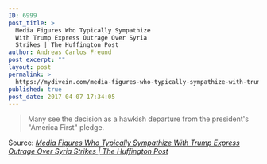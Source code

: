 ```yaml
---
ID: 6999
post_title: >
  Media Figures Who Typically Sympathize
  With Trump Express Outrage Over Syria
  Strikes | The Huffington Post
author: Andreas Carlos Freund
post_excerpt: ""
layout: post
permalink: >
  https://mydivein.com/media-figures-who-typically-sympathize-with-trump-express-outrage-over-syria-strikes-the-huffington-post/
published: true
post_date: 2017-04-07 17:34:05
---
```

<blockquote><a href="http://www.huffingtonpost.com/entry/pro-trump-media-syria_us_58e79704e4b058f0a02e5dfc?hjn&amp;"><img class="alignnone size-full" src="https://mydivein.com/wp-content/uploads/2017/04/58e7ab101500002000c7e825.png" alt="" /></a>Many see the decision as a hawkish departure from the president's "America First" pledge.</blockquote>
Source: <em><a href="http://www.huffingtonpost.com/entry/pro-trump-media-syria_us_58e79704e4b058f0a02e5dfc">Media Figures Who Typically Sympathize With Trump Express Outrage Over Syria Strikes | The Huffington Post</a></em>